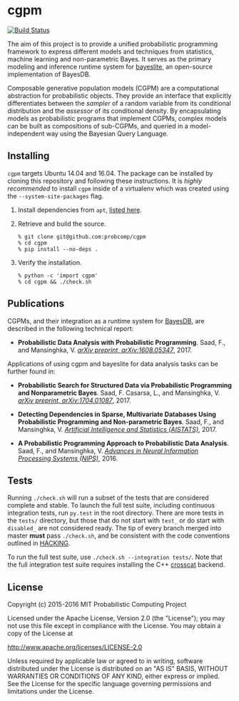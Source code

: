 # cgpm

[![Build Status](https://travis-ci.org/probcomp/cgpm.svg?branch=master)](https://travis-ci.org/probcomp/cgpm)

The aim of this project is to provide a unified probabilistic programming
framework to express different models and techniques from statistics, machine
learning and non-parametric Bayes. It serves as the primary modeling and
inference runtime system for [bayeslite](https://github.com/probcomp/bayeslite),
an open-source implementation of BayesDB.

Composable generative population models (CGPM) are a computational abstraction
for probabilistic objects. They provide an interface that explicitly
differentiates between the _sampler_ of a random variable from its conditional
distribution and the _assessor_ of its conditional density. By encapsulating
models as probabilistic programs that implement CGPMs, complex models can be
built as compositions of sub-CGPMs, and queried in a model-independent way
using the Bayesian Query Language.

## Installing

`cgpm` targets Ubuntu 14.04 and 16.04. The package can be installed by cloning
this repository and following these instructions. It is _highly recommended_ to
install `cgpm` inside of a virtualenv which was created using the
`--system-site-packages` flag.

1. Install dependencies from `apt`, [listed here](https://github.com/probcomp/cgpm/blob/71fe62790f466e9dd2149d0f527c584cce19e70f/docker/ubuntu1604#L4-L14).

2. Retrieve and build the source.

    ```
    % git clone git@github.com:probcomp/cgpm
    % cd cgpm
    % pip install --no-deps .
    ```

3. Verify the installation.

    ```
    % python -c 'import cgpm'
    % cd cgpm && ./check.sh
    ```

## Publications

CGPMs, and their integration as a runtime system for
[BayesDB](probcomp.csail.mit.edu/bayesdb/), are described in the following
technical report:

- __Probabilistic Data Analysis with Probabilistic Programming__.
Saad, F., and Mansinghka, V. [_arXiv preprint, arXiv:1608.05347_](https://arxiv.org/abs/1608.05347), 2017.

Applications of using cgpm and bayeslite for data analysis tasks can be further
found in:

- __Probabilistic Search for Structured Data via Probabilistic Programming and Nonparametric Bayes__.
Saad, F. Casarsa, L., and Mansinghka, V. [_arXiv preprint, arXiv:1704.01087_](https://arxiv.org/abs/1704.01087), 2017.

- __Detecting Dependencies in Sparse, Multivariate Databases Using Probabilistic Programming and Non-parametric Bayes__.
Saad, F., and Mansinghka, V. [_Artificial Intelligence and Statistics (AISTATS)_](http://proceedings.mlr.press/v54/saad17a.html), 2017.

- __A Probabilistic Programming Approach to Probabilistic Data Analysis__.
Saad, F., and Mansinghka, V. [_Advances in Neural Information Processing Systems (NIPS)_](https://papers.nips.cc/paper/6060-a-probabilistic-programming-approach-to-probabilistic-data-analysis.html), 2016.


## Tests

Running `./check.sh` will run a subset of the tests that are considered complete
and stable. To launch the full test suite, including continuous integration
tests, run `py.test` in the root directory. There are more tests in the `tests/`
directory, but those that do not start with `test_` or do start with `disabled_`
are not considered ready. The tip of every branch merged into master __must__
pass `./check.sh`, and be consistent with the code conventions outlined in
[HACKING](HACKING).

To run the full test suite, use `./check.sh --integration tests/`. Note that the
full integration test suite requires installing the C++
[crosscat](https://github.com/probcomp/crosscat) backend.

## License

Copyright (c) 2015-2016 MIT Probabilistic Computing Project

Licensed under the Apache License, Version 2.0 (the "License");
you may not use this file except in compliance with the License.
You may obtain a copy of the License at

   http://www.apache.org/licenses/LICENSE-2.0

Unless required by applicable law or agreed to in writing, software
distributed under the License is distributed on an "AS IS" BASIS,
WITHOUT WARRANTIES OR CONDITIONS OF ANY KIND, either express or implied.
See the License for the specific language governing permissions and
limitations under the License.
